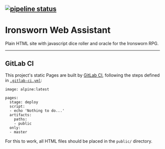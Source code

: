 [![pipeline status](https://gitlab.com/eamonnmurray/ironsworn-web/badges/master/pipeline.svg)](https://gitlab.com/eamonnmurray/ironsworn-web/commits/master)
---

Ironsworn Web Assistant
=======================

Plain HTML site with javascript dice roller and oracle for the Ironsworn RPG.

---

## GitLab CI

This project's static Pages are built by [GitLab CI][ci], following the steps
defined in [`.gitlab-ci.yml`](.gitlab-ci.yml):

```
image: alpine:latest

pages:
  stage: deploy
  script:
  - echo 'Nothing to do...'
  artifacts:
    paths:
    - public
  only:
  - master
```

For this to work, all HTML files should be placed in the `public/` directory.


[ci]: https://about.gitlab.com/gitlab-ci/
